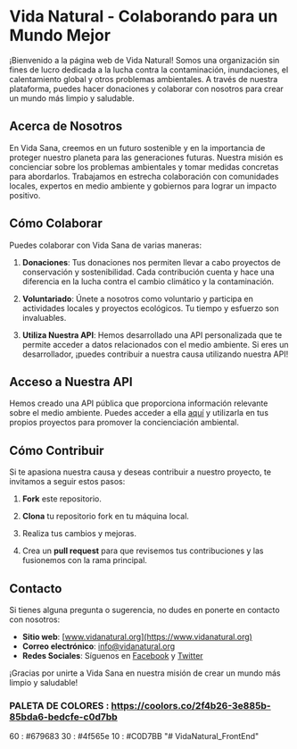 # Vida Natural - Colaborando para un Mundo Mejor

¡Bienvenido a la página web de Vida Natural! Somos una organización sin fines de lucro dedicada a la lucha contra la contaminación, inundaciones, el calentamiento global y otros problemas ambientales. A través de nuestra plataforma, puedes hacer donaciones y colaborar con nosotros para crear un mundo más limpio y saludable.

## Acerca de Nosotros

En Vida Sana, creemos en un futuro sostenible y en la importancia de proteger nuestro planeta para las generaciones futuras. Nuestra misión es concienciar sobre los problemas ambientales y tomar medidas concretas para abordarlos. Trabajamos en estrecha colaboración con comunidades locales, expertos en medio ambiente y gobiernos para lograr un impacto positivo.

## Cómo Colaborar

Puedes colaborar con Vida Sana de varias maneras:

1. **Donaciones**: Tus donaciones nos permiten llevar a cabo proyectos de conservación y sostenibilidad. Cada contribución cuenta y hace una diferencia en la lucha contra el cambio climático y la contaminación.

2. **Voluntariado**: Únete a nosotros como voluntario y participa en actividades locales y proyectos ecológicos. Tu tiempo y esfuerzo son invaluables.

3. **Utiliza Nuestra API**: Hemos desarrollado una API personalizada que te permite acceder a datos relacionados con el medio ambiente. Si eres un desarrollador, ¡puedes contribuir a nuestra causa utilizando nuestra API!

## Acceso a Nuestra API

Hemos creado una API pública que proporciona información relevante sobre el medio ambiente. Puedes acceder a ella [aquí](enlace-a-tu-api) y utilizarla en tus propios proyectos para promover la concienciación ambiental.

## Cómo Contribuir

Si te apasiona nuestra causa y deseas contribuir a nuestro proyecto, te invitamos a seguir estos pasos:

1. **Fork** este repositorio.

2. **Clona** tu repositorio fork en tu máquina local.

3. Realiza tus cambios y mejoras.

4. Crea un **pull request** para que revisemos tus contribuciones y las fusionemos con la rama principal.

## Contacto

Si tienes alguna pregunta o sugerencia, no dudes en ponerte en contacto con nosotros:

- **Sitio web**: [www.vidanatural.org](https://www.vidanatural.org)
- **Correo electrónico**: info@vidanatural.org
- **Redes Sociales**: Síguenos en [Facebook](https://www.facebook.com/VidaNatural) y [Twitter](https://twitter.com/VidaNatural)

¡Gracias por unirte a Vida Sana en nuestra misión de crear un mundo más limpio y saludable!

### PALETA DE COLORES : https://coolors.co/2f4b26-3e885b-85bda6-bedcfe-c0d7bb

60 : #679683
30 : #4f565e
10 : #C0D7BB
"# VidaNatural_FrontEnd" 
